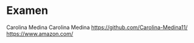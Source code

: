 # Examen
Carolina Medina
Carolina Medina
https://github.com/Carolina-Medina11/
https://www.amazon.com/
